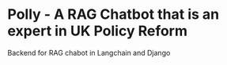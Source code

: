 # Polly - A RAG Chatbot that is an expert in UK Policy Reform
Backend for RAG chabot in Langchain and Django
